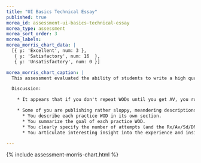 ```yaml
---
title: "UI Basics Technical Essay"
published: true
morea_id: assessment-ui-basics-technical-essay
morea_type: assessment
morea_sort_order: 3
morea_labels:
morea_morris_chart_data: |
  [{ y: 'Excellent', num: 3 },
   { y: 'Satisfactory', num: 16  },
   { y: 'Unsatisfactory', num: 0 }]

morea_morris_chart_caption: |
  This assessment evaluated the ability of students to write a high quality technical essay summarizing their experiences doing the UI Basics practice WODs.

  Discussion:

    * It appears that if you don't repeat WODs until you get AV, you run a high risk of DNF'ing on the in-class WOD.

    * Some of you are publishing rather sloppy, meandering descriptions of your experience.  Starting next week, I will deduct points for a posting that does not have minimally acceptable structure and content, including:
      * You describe each practice WOD in its own section.
      * You summarize the goal of each practice WOD.
      * You clearly specify the number of attempts (and the Rx/Av/Sd/DNF value) for each practice WOD.
      * You articulate interesting insight into the experience and insights you gained from the practice WODs.

---
```


{%  include assessment-morris-chart.html  %}
